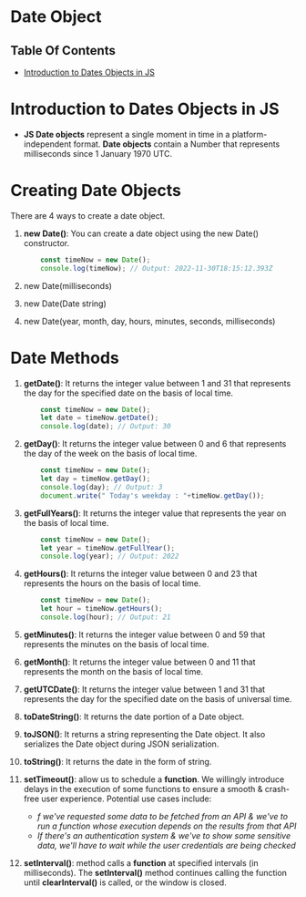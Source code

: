 # Date Object

## Table Of Contents
- [Introduction to Dates Objects in JS](#Introduction-to-Dates-Objects-in-JS)

# Introduction to Dates Objects in JS
* __JS Date objects__ represent a single moment in time in a platform-independent format. __Date objects__ contain a Number that represents milliseconds since 1 January 1970 UTC.

# Creating Date Objects
There are 4 ways to create a date object.
1. __new Date()__: You can create a date object using the new Date() constructor.

    ```js
        const timeNow = new Date();
        console.log(timeNow); // Output: 2022-11-30T18:15:12.393Z
    ```
2. new Date(milliseconds)
3. new Date(Date string)
4. new Date(year, month, day, hours, minutes, seconds, milliseconds)

# Date Methods
1. __getDate()__: It returns the integer value between 1 and 31 that represents the day for the specified date on the basis of local time.

    ```js
        const timeNow = new Date();
        let date = timeNow.getDate();
        console.log(date); // Output: 30
    ```

2. __getDay()__: It returns the integer value between 0 and 6 that represents the day of the week on the basis of local time.

    ```js
        const timeNow = new Date();
        let day = timeNow.getDay();
        console.log(day); // Output: 3
        document.write(" Today's weekday : "+timeNow.getDay());
    ```

3. __getFullYears()__: It returns the integer value that represents the year on the basis of local time.

    ```js
        const timeNow = new Date();
        let year = timeNow.getFullYear();
        console.log(year); // Output: 2022
    ```

4. __getHours()__: It returns the integer value between 0 and 23 that represents the hours on the basis of local time.

    ```js
        const timeNow = new Date();
        let hour = timeNow.getHours();
        console.log(hour); // Output: 21
    ```

5. __getMinutes()__: It returns the integer value between 0 and 59 that represents the minutes on the basis of local time.
6. __getMonth()__: It returns the integer value between 0 and 11 that represents the month on the basis of local time.
7. __getUTCDate()__: It returns the integer value between 1 and 31 that represents the day for the specified date on the basis of universal time.
8. __toDateString()__: It returns the date portion of a Date object.
9. __toJSON()__: It returns a string representing the Date object. It also serializes the Date object during JSON serialization.
10. __toString()__: It returns the date in the form of string.

11. __setTimeout()__: allow us to schedule a __function__. We willingly introduce delays in the execution of some functions to ensure a smooth & crash-free user experience. Potential use cases include:
    - _f we've requested some data to be fetched from an API & we've to run a function whose execution depends on the results from that API_
    - _If there's an authentication system & we've to show some sensitive data, we'll have to wait while the user credentials are being checked_

11. __setInterval()__: method calls a __function__ at specified intervals (in milliseconds). The __setInterval()__ method continues calling the function until __clearInterval()__ is called, or the window is closed.